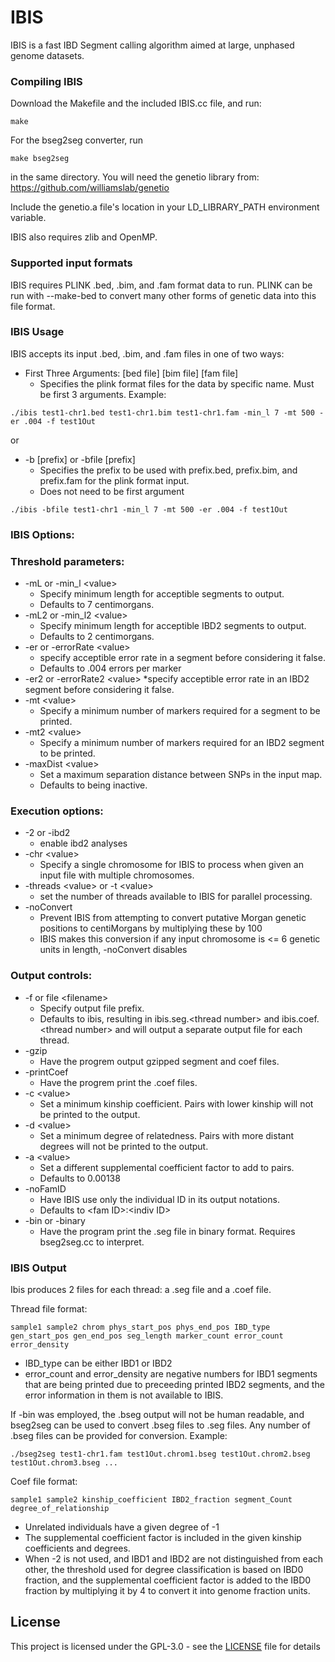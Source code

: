 # IBIS

IBIS is a fast IBD Segment calling algorithm aimed at large, unphased genome datasets.

### Compiling IBIS

Download the Makefile and the included IBIS.cc file, and run:

```
make
```

For the bseg2seg converter, run
```
make bseg2seg
```

in the same directory. You will need the genetio library from:
https://github.com/williamslab/genetio


Include the genetio.a file's location in your LD_LIBRARY_PATH environment variable.

IBIS also requires zlib and OpenMP.

### Supported input formats

IBIS requires PLINK .bed, .bim, and .fam format data to run. PLINK can be run with --make-bed to convert many other forms of genetic data into this file format.

### IBIS Usage

IBIS accepts its input .bed, .bim, and .fam files in one of two ways:

* First Three Arguments: [bed file] [bim file] [fam file]         
	* Specifies the plink format files for the data by specific name. Must be first 3 arguments.
Example:
```
./ibis test1-chr1.bed test1-chr1.bim test1-chr1.fam -min_l 7 -mt 500 -er .004 -f test1Out
```
or
* -b [prefix] or -bfile [prefix]         
	* Specifies the prefix to be used with prefix.bed, prefix.bim, and prefix.fam for the plink format input.
	* Does not need to be first argument

```
./ibis -bfile test1-chr1 -min_l 7 -mt 500 -er .004 -f test1Out
```
### IBIS Options:
### Threshold parameters:
* -mL or -min_l \<value\>            
	* Specify minimum length for acceptible segments to output.
	* Defaults to 7 centimorgans.
* -mL2 or -min_l2 \<value\>
	* Specify minimum length for acceptible IBD2 segments to output.
	* Defaults to 2 centimorgans.
* -er or -errorRate \<value\>        
	* specify acceptible error rate in a segment before considering it false.                           
	* Defaults to .004 errors per marker
* -er2 or -errorRate2 \<value\>
	*specify acceptible error rate in an IBD2 segment before considering it false.
* -mt \<value\>                     
	* Specify a minimum number of markers required for a segment to be printed.
* -mt2 \<value\> 
	* Specify a minimum number of markers required for an IBD2 segment to be printed.
* -maxDist \<value\>
	* Set a maximum separation distance between SNPs in the input map.
	* Defaults to being inactive.
### Execution options:
* -2 or -ibd2                     
	* enable ibd2 analyses
* -chr \<value\>
	* Specify a single chromosome for IBIS to process when given an input file with multiple chromosomes.
* -threads \<value\> or -t \<value\>                
	* set the number of threads available to IBIS for parallel processing.
* -noConvert
	* Prevent IBIS from attempting to convert putative Morgan genetic positions to centiMorgans by multiplying these by 100
	* IBIS makes this conversion if any input chromosome is <= 6 genetic units in length, -noConvert disables
### Output controls:
* -f or file \<filename\>           
	* Specify output file prefix.
	* Defaults to ibis, resulting in ibis.seg.\<thread number\> and ibis.coef.\<thread number\> and will output a separate output file for each thread.
* -gzip
	* Have the progrem output gzipped segment and coef files.
* -printCoef
	* Have the progrem print the .coef files. 
* -c \<value\>
	* Set a minimum kinship coefficient. Pairs with lower kinship will not be printed to the output.
* -d \<value\>
	* Set a minimum degree of relatedness. Pairs with more distant degrees will not be printed to the output.
* -a \<value\>
	* Set a different supplemental coefficient factor to add to pairs.
	* Defaults to 0.00138
* -noFamID
	* Have IBIS use only the individual ID in its output notations.
	* Defaults to \<fam ID\>:\<indiv ID\>
* -bin or -binary
	* Have the program print the .seg file in binary format. Requires bseg2seg.cc to interpret.
### IBIS Output

Ibis produces 2 files for each thread: a .seg file and a .coef file.

Thread file format:
```
sample1 sample2 chrom phys_start_pos phys_end_pos IBD_type gen_start_pos gen_end_pos seg_length marker_count error_count error_density
```
* IBD_type can be either IBD1 or IBD2
* error_count and error_density are negative numbers for IBD1 segments that are being printed due to preceeding printed IBD2 segments, and the error information in them is not available to IBIS.

If -bin was employed, the .bseg output will not be human readable, and bseg2seg can be used to convert .bseg files to .seg files.
Any number of .bseg files can be provided for conversion.
Example:
```
./bseg2seg test1-chr1.fam test1Out.chrom1.bseg test1Out.chrom2.bseg test1Out.chrom3.bseg ...
```


Coef file format:
```
sample1 sample2 kinship_coefficient IBD2_fraction segment_Count degree_of_relationship
```
* Unrelated individuals have a given degree of -1 
* The supplemental coefficient factor is included in the given kinship coefficients and degrees.
* When -2 is not used, and IBD1 and IBD2 are not distinguished from each other, the threshold used for degree classification is based on IBD0 fraction, and the supplemental coefficient factor is added to the IBD0 fraction by multiplying it by 4 to convert it into genome fraction units.


## License

This project is licensed under the GPL-3.0 - see the [LICENSE](LICENSE) file for details
